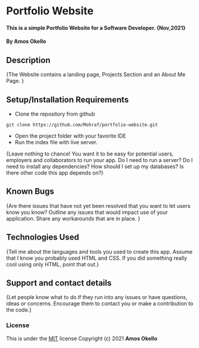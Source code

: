 # Portfolio Website
#### This is a simple Portfolio Website for a Software Developer. {Nov,2021}
#### By **Amos Okello**
## Description
{The Website contains a landing page, Projects Section and an About Me Page. }
## Setup/Installation Requirements
* Clone the repository from github
```
git clone https://github.com/Mohraf/portfolio-website.git
```
* Open the project folder with your favorite IDE
* Run the index file with live server.

{Leave nothing to chance! You want it to be easy for potential users, employers and collaborators to run your app. Do I need to run a server? Do I need to install any dependencies? How should I set up my databases? Is there other code this app depends on?}
## Known Bugs
{Are there issues that have not yet been resolved that you want to let users know you know? Outline any issues that would impact use of your application. Share any workarounds that are in place. }
## Technologies Used
{Tell me about the languages and tools you used to create this app. Assume that I know you probably used HTML and CSS. If you did something really cool using only HTML, point that out.}
## Support and contact details
{Let people know what to do if they run into any issues or have questions, ideas or concerns.  Encourage them to contact you or make a contribution to the code.}
### License
This is under the [MIT](LICENSE) license
Copyright (c) 2021 **Amos Okello**